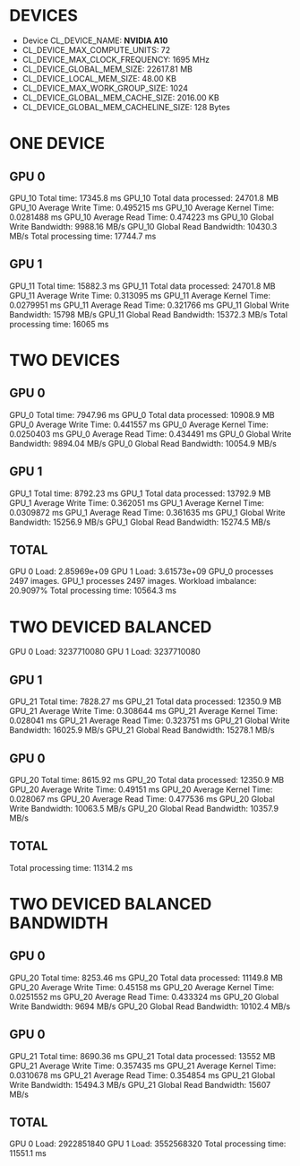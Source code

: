 # DEVICES
- Device CL_DEVICE_NAME: **NVIDIA A10**
- CL_DEVICE_MAX_COMPUTE_UNITS: 72
- CL_DEVICE_MAX_CLOCK_FREQUENCY: 1695 MHz
- CL_DEVICE_GLOBAL_MEM_SIZE: 22617.81 MB
- CL_DEVICE_LOCAL_MEM_SIZE: 48.00 KB
- CL_DEVICE_MAX_WORK_GROUP_SIZE: 1024
- CL_DEVICE_GLOBAL_MEM_CACHE_SIZE: 2016.00 KB
- CL_DEVICE_GLOBAL_MEM_CACHELINE_SIZE: 128 Bytes


# ONE DEVICE
## GPU 0
GPU_10 Total time: 17345.8 ms
GPU_10 Total data processed: 24701.8 MB
GPU_10 Average Write Time: 0.495215 ms
GPU_10 Average Kernel Time: 0.0281488 ms
GPU_10 Average Read Time: 0.474223 ms
GPU_10 Global Write Bandwidth: 9988.16 MB/s
GPU_10 Global Read Bandwidth: 10430.3 MB/s
Total processing time: 17744.7 ms
## GPU 1
GPU_11 Total time: 15882.3 ms
GPU_11 Total data processed: 24701.8 MB
GPU_11 Average Write Time: 0.313095 ms
GPU_11 Average Kernel Time: 0.0279951 ms
GPU_11 Average Read Time: 0.321766 ms
GPU_11 Global Write Bandwidth: 15798 MB/s
GPU_11 Global Read Bandwidth: 15372.3 MB/s
Total processing time: 16065 ms



# TWO DEVICES
## GPU 0
GPU_0 Total time: 7947.96 ms
GPU_0 Total data processed: 10908.9 MB
GPU_0 Average Write Time: 0.441557 ms
GPU_0 Average Kernel Time: 0.0250403 ms
GPU_0 Average Read Time: 0.434491 ms
GPU_0 Global Write Bandwidth: 9894.04 MB/s
GPU_0 Global Read Bandwidth: 10054.9 MB/s
## GPU 1 
GPU_1 Total time: 8792.23 ms
GPU_1 Total data processed: 13792.9 MB
GPU_1 Average Write Time: 0.362051 ms
GPU_1 Average Kernel Time: 0.0309872 ms
GPU_1 Average Read Time: 0.361635 ms
GPU_1 Global Write Bandwidth: 15256.9 MB/s
GPU_1 Global Read Bandwidth: 15274.5 MB/s
## TOTAL
GPU 0 Load: 2.85969e+09
GPU 1 Load: 3.61573e+09
GPU_0 processes 2497 images.
GPU_1 processes 2497 images.
Workload imbalance: 20.9097%
Total processing time: 10564.3 ms


# TWO DEVICED BALANCED
GPU 0 Load: 3237710080
GPU 1 Load: 3237710080
## GPU 1 
GPU_21 Total time: 7828.27 ms
GPU_21 Total data processed: 12350.9 MB
GPU_21 Average Write Time: 0.308644 ms
GPU_21 Average Kernel Time: 0.028041 ms
GPU_21 Average Read Time: 0.323751 ms
GPU_21 Global Write Bandwidth: 16025.9 MB/s
GPU_21 Global Read Bandwidth: 15278.1 MB/s
## GPU 0
GPU_20 Total time: 8615.92 ms
GPU_20 Total data processed: 12350.9 MB
GPU_20 Average Write Time: 0.49151 ms
GPU_20 Average Kernel Time: 0.028067 ms
GPU_20 Average Read Time: 0.477536 ms
GPU_20 Global Write Bandwidth: 10063.5 MB/s
GPU_20 Global Read Bandwidth: 10357.9 MB/s
## TOTAL
Total processing time: 11314.2 ms

# TWO DEVICED BALANCED BANDWIDTH
## GPU 0
GPU_20 Total time: 8253.46 ms
GPU_20 Total data processed: 11149.8 MB
GPU_20 Average Write Time: 0.45158 ms
GPU_20 Average Kernel Time: 0.0251552 ms
GPU_20 Average Read Time: 0.433324 ms
GPU_20 Global Write Bandwidth: 9694 MB/s
GPU_20 Global Read Bandwidth: 10102.4 MB/s
## GPU 0
GPU_21 Total time: 8690.36 ms
GPU_21 Total data processed: 13552 MB
GPU_21 Average Write Time: 0.357435 ms
GPU_21 Average Kernel Time: 0.0310678 ms
GPU_21 Average Read Time: 0.354854 ms
GPU_21 Global Write Bandwidth: 15494.3 MB/s
GPU_21 Global Read Bandwidth: 15607 MB/s
## TOTAL
GPU 0 Load: 2922851840
GPU 1 Load: 3552568320
Total processing time: 11551.1 ms